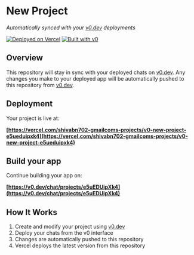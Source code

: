 # New Project

*Automatically synced with your [v0.dev](https://v0.dev) deployments*

[![Deployed on Vercel](https://img.shields.io/badge/Deployed%20on-Vercel-black?style=for-the-badge&logo=vercel)](https://vercel.com/shivabn702-gmailcoms-projects/v0-new-project-e5ueduipxk4)
[![Built with v0](https://img.shields.io/badge/Built%20with-v0.dev-black?style=for-the-badge)](https://v0.dev/chat/projects/e5uEDUipXk4)

## Overview

This repository will stay in sync with your deployed chats on [v0.dev](https://v0.dev).
Any changes you make to your deployed app will be automatically pushed to this repository from [v0.dev](https://v0.dev).

## Deployment

Your project is live at:

**[https://vercel.com/shivabn702-gmailcoms-projects/v0-new-project-e5ueduipxk4](https://vercel.com/shivabn702-gmailcoms-projects/v0-new-project-e5ueduipxk4)**

## Build your app

Continue building your app on:

**[https://v0.dev/chat/projects/e5uEDUipXk4](https://v0.dev/chat/projects/e5uEDUipXk4)**

## How It Works

1. Create and modify your project using [v0.dev](https://v0.dev)
2. Deploy your chats from the v0 interface
3. Changes are automatically pushed to this repository
4. Vercel deploys the latest version from this repository